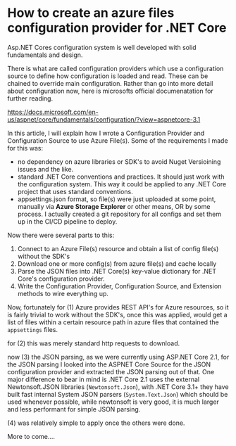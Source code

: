 # How to create an azure files configuration provider for .NET Core

Asp.NET Cores configuration system is well developed with solid fundamentals and design. 

There is what are called configuration providers which use a configuration source to define how configuration is loaded and read. These can be chained to override main configuration. Rather than go into more detail about configuration now, here is microsofts official documenatation for further reading.

https://docs.microsoft.com/en-us/aspnet/core/fundamentals/configuration/?view=aspnetcore-3.1

In this article, I will explain how I wrote a Configuration Provider and Configuration Source to use Azure File(s). Some of the requirements I made for this was:

- no dependency on azure libraries or SDK's to avoid Nuget Versioining issues and the like.
- standard .NET Core conventions and practices. It should just work with the configuration system. This way it could be applied to any .NET Core project that uses standard conventions.
- appsettings.json format, so file(s) were just uploaded at some point, manually via **Azure Storage Explorer** or other means, OR by some process. I actually created a git repository for all configs and set them up in the CI/CD pipeline to deploy.

Now there were several parts to this:

1. Connect to an Azure File(s) resource and obtain a list of config file(s) without the SDK's
2. Download one or more config(s) from azure file(s) and cache locally
3. Parse the JSON files into .NET Core(s) key-value dictionary for .NET Core's configuration provider.
4. Write the Configuration Provider, Configuration Source, and Extension methods to wire everything up.

Now, fortunately for (1) Azure provides REST API's for Azure resources, so it is fairly trivial to work without the SDK's, once this was applied, would get a list of files within a certain resource path in azure files that contained the `appsettings` files.

for (2) this was merely standard http requests to download.

now (3) the JSON parsing, as we were currently using ASP.NET Core 2.1, for the JSON parsing I looked into the ASPNET Core Source for the JSON configuration provider and extracted the JSON parsing out of that. One major difference to bear in mind is .NET Core 2.1 uses the external Newtonsoft.JSON libraries (`Newtonsoft.Json`), with .NET Core 3.1+ they have built fast internal System JSON parsers (`System.Text.Json`) which should be used whenever possible, while newtonsoft is very good, it is much larger and less performant for simple JSON parsing. 

(4) was relatively simple to apply once the others were done.

More to come....
